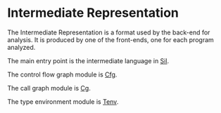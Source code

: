 # Intermediate Representation

The Intermediate Representation is a format used by the back-end for analysis. It is produced by one of the front-ends, one for each program analyzed.

The main entry point is the intermediate language in [Sil](Sil.mli).

The control flow graph module is [Cfg](Cfg.mli).

The call graph module is [Cg](Cg.mli).

The type environment module is [Tenv](Tenv.mli).

